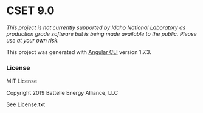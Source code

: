 # CSET 9.0

*This project is not currently supported by Idaho National Laboratory as production grade software but is being made available to the public. Please use at your own risk.*

This project was generated with [Angular CLI](https://github.com/angular/angular-cli) version 1.7.3.

### License

MIT License

Copyright 2019 Battelle Energy Alliance, LLC

See License.txt
